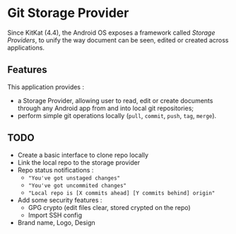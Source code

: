 # Git Storage Provider

Since KitKat (4.4), the Android OS exposes a framework called *Storage Providers*, to unify the way document can be seen, edited or created across applications. 

## Features

This application provides : 

  - a Storage Provider, allowing user to read, edit or create documents through any Android app from and into local git repositories;
  - perform simple git operations locally (`pull`, `commit`, `push`, `tag`, `merge`).

## TODO 

  - Create a basic interface to clone repo locally
  - Link the local repo to the storage provider
  - Repo status notifications : 
    - `"You've got unstaged changes"`
    - `"You've got uncommited changes"`
    - `"Local repo is [X commits ahead] [Y commits behind] origin"`
  - Add some security features : 
    - GPG crypto (edit files clear, stored crypted on the repo)
    - Import SSH config 
  - Brand name, Logo, Design

 

